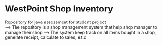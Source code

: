 # WestPoint Shop Inventory
Repository for java assessment for student project\
--> The repository is a shop management system that help shop manager to manage their shop
--> The system keep track on all items bought in a shop, generate receipt, calculate to sales, e.t.c

